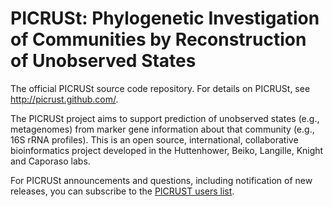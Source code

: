 PICRUSt: Phylogenetic Investigation of Communities by Reconstruction of Unobserved States
=========================================================================================

The official PICRUSt source code repository. For details on PICRUSt, see http://picrust.github.com/.

The PICRUSt project aims to support prediction of unobserved states (e.g., metagenomes) from marker gene information about that community (e.g., 16S rRNA profiles). This is an open source, international, collaborative bioinformatics project developed in the Huttenhower, Beiko, Langille, Knight and Caporaso labs.

For PICRUSt announcements and questions, including notification of new releases, you can subscribe to the [PICRUST users list](https://groups.google.com/group/picrust-users/subscribe?note=1&hl=en&noredirect=true&pli=1).
